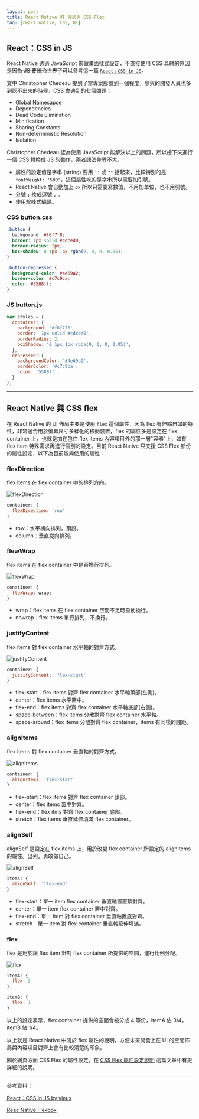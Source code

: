 ```yaml
---
layout: post
title: React Native UI 佈局與 CSS Flex
tag: [react_native, CSS, UI]
---
```

## React：CSS in JS

React Native 透過 JavaScript 來做畫面樣式設定，不直接使用 CSS 具體的原因<s>是因為 JS 要統治世界了</s>可以參考這一篇 [`React：CSS in JS`](https://speakerdeck.com/vjeux/react-css-in-js)。


文中 Christopher Chedeau 提到了當專案膨風到一個程度，參與的開發人員也多到認不出來的時候，CSS 會遇到的七個問題：

- Global Namesapce
- Dependencies
- Dead Code Elimination
- Minification
- Sharing Constants
- Non-deterministic Resolution
- Isolation

Christopher Chedeau 認為使用 JavaScript 能解決以上的問題，所以接下來進行一個 CSS 轉換成 JS 的動作，兩者語法差異不大。

- 屬性的設定值是字串 (string) 要用 `''` 或 `""` 括起來，比較特別的是 `fontWeight: '500'`，這個屬性吃的是字串所以需要加引號。
- React Native 會自動加上 `px` 所以只需要寫數值，不用加單位，也不用引號。
- 分號 `;` 換成逗號 `,` 。
- 使用駝峰式編碼。

### CSS button.css
```css
.button {
  backgorund: #f6f7f8;
  border: 1px solid #cdced0;
  border-radius: 2px;
  box-shadow: 0 1px 1px rgba(0, 0, 0, 0.05);
}

.button-depressed {
  background-color: #4e69a2;
  border-color: #c7c9ca;
  color: #5588ff;
}
```

### JS button.js
```javascript
var styles = {
  container: {
    background: '#f6f7f8',
    border: '1px solid #cdced0',
    borderRadius: 2,
    boxShadow: '0 1px 1px rgba(0, 0, 0, 0.05)',
  },
  depressed: {
    backgroundColor: '#4e69a2',
    borderColor: '#c7c9ca',
    color: '5588ff',
  }
};
```
-------------------------------

## React Native 與 CSS flex

在 React Native 的 UI 佈局主要是使用 `flex` 這個屬性，因為 flex 有伸縮自如的特性，非常適合用於螢幕尺寸多樣化的移動裝置，flex 的屬性多是設定在 flex container 上，也就是加在包住 flex items 內容項目外的那一層"容器"上，如有 flex item 特殊需求再進行個別的設定。目前 React Native 只支援 CSS Flex 部份的屬性設定，以下為目前能夠使用的屬性：

### flexDirection

flex items 在 flex container 中的排列方向。

![flexDirection](/assets/2015-12-25/flex-direction.jpg)

```javascript
container: {
  flexDirection: 'row'
}
```

- row：水平横向排列，預設。
- column：垂直緃向排列。

### flewWrap

flex items 在 flex container 中是否換行排列。

![flexWrap](/assets/2015-12-25/flex-wrap.jpg)

```javascript
conatiner: {
  flexWrap: wrap;
}
```

- wrap：flex items 在 flex container 空間不足時自動換行。
- nowrap：flex items 單行排列，不換行。


### justifyContent

flex items 對 flex container 水平軸的對齊方式。

![justifyContent](/assets/2015-12-25/justify-content.jpg)

```javascript
container: {
  justifyContent: 'flex-start'
}
```

- flex-start：flex items 對齊 flex container 水平軸頂部(左側)。
- center：flex items 水平置中。
- flex-end：flex items 對齊 flex container 水平軸底部(右側)。
- space-between：flex items 分散對齊 flex container 水平軸。
- space-around：flex items 分散對齊 flex container，items 有同樣的間距。

### alignItems

flex items 對 flex container 垂直軸的對齊方式。

![alignItems](/assets/2015-12-25/align-items.jpg)

```javascript
container: {
  alignItems: 'flex-start'
}
```

- flex-start：flex items 對齊 flex container 頂部。
- center：flex items 置中對齊。
- flex-end：flex itms 對齊 flex container 底部。
- stretch：flex items 垂直延伸填滿 flex container。

### alignSelf

alignSelf 是設定在 flex items 上，用於改變 flex container 所設定的
alignItems 的屬性。出列，勇敢做自己。

![alignSelf](/assets/2015-12-25/align-self.jpg)

```javascript
items: {
  alignSelf: 'flex-end'
}
```

- flex-start：單一 item flex container 垂直軸置置頂對齊。
- center：單一 item  flex container 置中對齊。
- flex-end：單一 item 對 flex container 垂直軸置底對齊。
- stretch：單一 item 對 flex container 垂直軸延伸填滿。

### flex

flex 是用於讓 flex item 針對 flex container 所提供的空間，進行比例分配。

![flex](/assets/2015-12-25/flex.jpg)

```javascript
itemA: {
  flex: 3
},

itemB: {
  flex: 1
}
```
以上的設定表示，flex container 提供的空間會被分成 4 等份，itemA 佔 3/4，itemB 佔 1/4。

以上就是 React Native 中關於 flex 屬性的說明，方便未來開發上在 UI 的空間佈局與內容項目對齊上會有比較清楚的印象。

關於網頁方面 CSS Flex 的屬性設定，在 [CSS Flex 屬性設定說明](/2015/12/24/CSS-Flex-Guide.html) 這篇文章中有更詳細的說明。


------------------
參考資料：

 [React：CSS in JS by vjeux](https://speakerdeck.com/vjeux/react-css-in-js)

 [Reac Native Flexbox](https://facebook.github.io/react-native/docs/flexbox.html#content)

